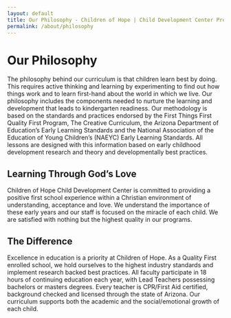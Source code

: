 ```yaml
---
layout: default
title: Our Philosophy - Children of Hope | Child Development Center Preschool
permalink: /about/philosophy
---
```


Our Philosophy
===

The philosophy behind our curriculum is that children learn best by doing. This requires
active thinking and learning by experimenting to find out how things work and to learn
first-hand about the world in which we live. Our philosophy includes the components needed
to nurture the learning and development that leads to kindergarten readiness. Our methodology
is based on the standards and practices endorsed by the First Things First Quality First
Program, The Creative Curriculum, the Arizona Department of Education’s Early Learning
Standards and the National Association of the Education of Young Children’s (NAEYC) Early
Learning Standards. All lessons are designed with this information based on early childhood
development research and theory and developmentally best practices.

Learning Through God’s Love
---

Children of Hope Child Development Center is committed to providing a positive first
school experience within a Christian environment of understanding, acceptance and
love. We understand the importance of these early years and our staff is focused on the
miracle of each child. We are satisfied with nothing but the highest quality in our
programs.

The Difference
---

Excellence in education is a priority at Children of Hope. As a Quality First enrolled
school, we hold ourselves to the highest industry standards and implement research
backed best practices. All faculty participate in 18 hours of continuing education each
year, with Lead Teachers possessing bachelors or masters degrees. Every teacher is
CPR/First Aid certified, background checked and licensed through the state of Arizona.
Our curriculum supports both the academic and the social/emotional growth of each
child.